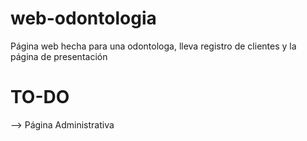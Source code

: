 web-odontologia
===============

Página web hecha para una odontologa, lleva registro de clientes y la página de presentación

TO-DO
=====

--> Página Administrativa
